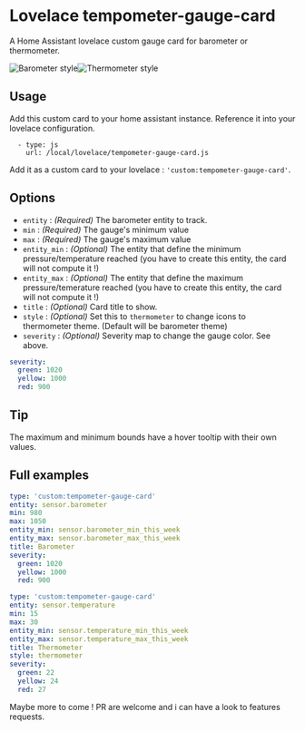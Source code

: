 # Lovelace tempometer-gauge-card
A Home Assistant lovelace custom gauge card for barometer or thermometer.

![Barometer style](https://user-images.githubusercontent.com/25659602/63027159-b7464980-beac-11e9-8d7a-2143eeead609.png)![Thermometer style](https://user-images.githubusercontent.com/25659602/63299603-76986700-c2d6-11e9-8739-e9cbb441a94b.png)


## Usage
Add this custom card to your home assistant instance. Reference it into your lovelace configuration.
```
  - type: js
    url: /local/lovelace/tempometer-gauge-card.js
```
Add it as a custom card to your lovelace : `'custom:tempometer-gauge-card'`.

## Options
- `entity` : *(Required)* The barometer entity to track.
- `min` : *(Required)* The gauge's minimum value
- `max` : *(Required)* The gauge's maximum value
- `entity_min` : *(Optional)* The entity that define the minimum pressure/temperature reached (you have to create this entity, the card will not compute it !)
- `entity_max` : *(Optional)* The entity that define the maximum pressure/temerature reached (you have to create this entity, the card will not compute it !)
- `title` : *(Optional)* Card title to show.
- `style` : *(Optional)* Set this to `thermometer` to change icons to thermometer theme. (Default will be barometer theme)
- `severity` : *(Optional)* Severity map to change the gauge color. See above.

```yaml
severity:
  green: 1020
  yellow: 1000
  red: 900
```
## Tip
The maximum and minimum bounds have a hover tooltip with their own values.

## Full examples
```yaml
type: 'custom:tempometer-gauge-card'
entity: sensor.barometer
min: 980
max: 1050
entity_min: sensor.barometer_min_this_week
entity_max: sensor.barometer_max_this_week
title: Barometer
severity:
  green: 1020
  yellow: 1000
  red: 900
```
```yaml
type: 'custom:tempometer-gauge-card'
entity: sensor.temperature
min: 15
max: 30
entity_min: sensor.temperature_min_this_week
entity_max: sensor.temperature_max_this_week
title: Thermometer
style: thermometer
severity:
  green: 22
  yellow: 24
  red: 27
```

Maybe more to come ! PR are welcome and i can have a look to features requests.
